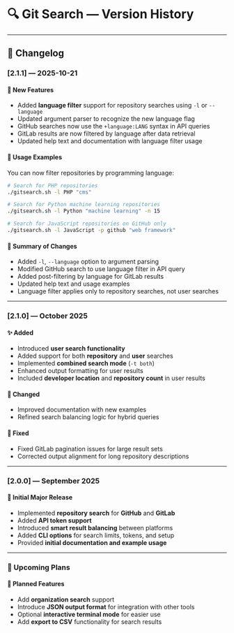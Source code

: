 # 🔍 Git Search — Version History

---

## 🧭 Changelog

### [2.1.1] — 2025-10-21

#### 🚀 New Features

- Added **language filter** support for repository searches using `-l` or `--language`
- Updated argument parser to recognize the new language flag
- GitHub searches now use the `+language:LANG` syntax in API queries
- GitLab results are now filtered by language after data retrieval
- Updated help text and documentation with language filter usage

#### 🧪 Usage Examples

You can now filter repositories by programming language:

```bash
# Search for PHP repositories
./gitsearch.sh -l PHP "cms"

# Search for Python machine learning repositories
./gitsearch.sh -l Python "machine learning" -n 15

# Search for JavaScript repositories on GitHub only
./gitsearch.sh -l JavaScript -p github "web framework"
```

#### 🎯 Summary of Changes

- Added `-l`, `--language` option to argument parsing  
- Modified GitHub search to use language filter in API query  
- Added post-filtering by language for GitLab results  
- Updated help text and usage examples  
- Language filter applies only to repository searches, not user searches  

---

### [2.1.0] — October 2025

#### ✨ Added

- Introduced **user search functionality**
- Added support for both **repository** and **user** searches
- Implemented **combined search mode** (`-t both`)
- Enhanced output formatting for user results
- Included **developer location** and **repository count** in user results

#### 🔧 Changed

- Improved documentation with new examples
- Refined search balancing logic for hybrid queries

#### 🐛 Fixed

- Fixed GitLab pagination issues for large result sets
- Corrected output alignment for long repository descriptions

---

### [2.0.0] — September 2025

#### 🎉 Initial Major Release

- Implemented **repository search** for **GitHub** and **GitLab**
- Added **API token support**
- Introduced **smart result balancing** between platforms
- Added **CLI options** for search limits, tokens, and setup
- Provided **initial documentation and example usage**

---

### 🔮 Upcoming Plans

#### 🧩 Planned Features

- Add **organization search** support  
- Introduce **JSON output format** for integration with other tools  
- Optional **interactive terminal mode** for easier use  
- Add **export to CSV** functionality for search results
